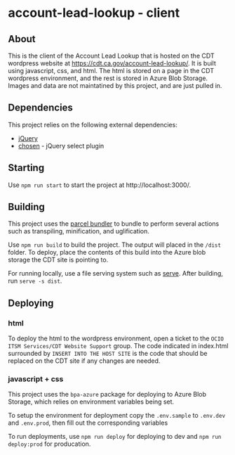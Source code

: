 # account-lead-lookup - client

## About
This is the client of the Account Lead Lookup that is hosted on the CDT wordpress website at https://cdt.ca.gov/account-lead-lookup/. It is built using javascript, css, and html. The html is stored on a page in the CDT wordpress environment, and the rest is stored in Azure Blob Storage. Images and data are not maintatined by this project, and are just pulled in.

## Dependencies
This project relies on the following external dependencies:
- [jQuery](https://jquery.com/)
- [chosen](https://harvesthq.github.io/chosen/) - jQuery select plugin

## Starting
Use `npm run start` to start the project at http://localhost:3000/. 

## Building
This project uses the [parcel bundler](https://github.com/parcel-bundler/parcel) to bundle to perform several actions such as transpiling, minification, and uglification.

Use `npm run build` to build the project. The output will placed in the `/dist` folder. To deploy, place the contents of this build into the Azure blob storage the CDT site is pointing to.

For running locally, use a file serving system such as [serve](https://github.com/zeit/serve). After building, run `serve -s dist`.

## Deploying
### html
To deploy the html to the wordpress environment, open a ticket to the `OCIO ITSM Services/CDT Website Support` group. The code indicated in index.html surrounded by `INSERT INTO THE HOST SITE` is the code that should be replaced on the CDT site if any changes are needed.

### javascript + css
This project uses the `bpa-azure` package for deploying to Azure Blob Storage, which relies on environment variables being set. 

To setup the environment for deployment copy the `.env.sample` to `.env.dev` and `.env.prod`, then fill out the corresponding variables

To run deployments, use `npm run deploy` for deploying to dev and `npm run deploy:prod` for producation.